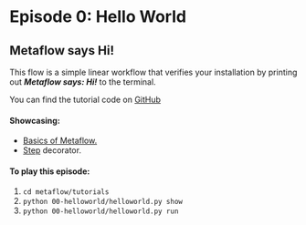 # Episode 0: Hello World

## Metaflow says Hi!

This flow is a simple linear workflow that verifies your installation by printing out
_**Metaflow says: Hi!**_ to the terminal.

You can find the tutorial code on
[GitHub](https://github.com/Netflix/metaflow/tree/master/metaflow/tutorials/00-helloworld)

#### Showcasing:

- [Basics of Metaflow.](../../../metaflow/basics)
- [Step](../../../metaflow/basics#what-should-be-a-step) decorator.

#### To play this episode:

1. `cd metaflow/tutorials`
2. `python 00-helloworld/helloworld.py show`
3. `python 00-helloworld/helloworld.py run`

<TutorialsLink link="../../tutorials"/>
